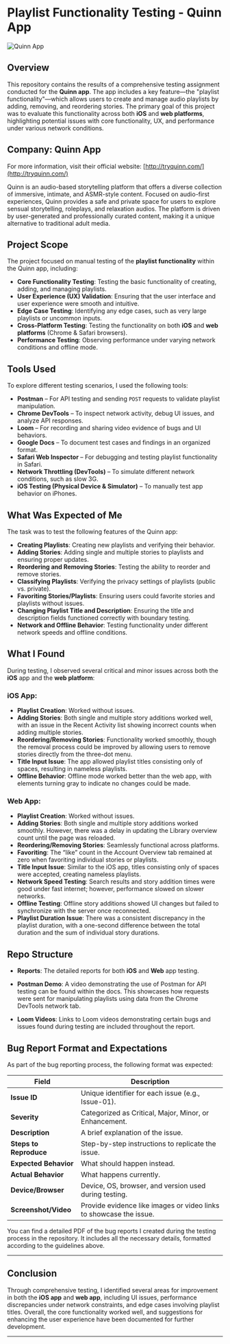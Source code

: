 # Playlist Functionality Testing - Quinn App
![Quinn App](https://a57.foxnews.com/static.foxbusiness.com/foxbusiness.com/content/uploads/2022/01/720/405/quinn-erotic-app-05.jpeg?ve=1&tl=1)

## Overview

This repository contains the results of a comprehensive testing assignment conducted for the **Quinn app**. The app includes a key feature—the "playlist functionality"—which allows users to create and manage audio playlists by adding, removing, and reordering stories. The primary goal of this project was to evaluate this functionality across both **iOS** and **web platforms**, highlighting potential issues with core functionality, UX, and performance under various network conditions.

## Company: Quinn App
For more information, visit their official website: [http://tryquinn.com/](http://tryquinn.com/)

Quinn  is an audio-based storytelling platform that offers a diverse collection of immersive, intimate, and ASMR-style content. Focused on audio-first experiences, Quinn provides a safe and private space for users to explore sensual storytelling, roleplays, and relaxation audios. The platform is driven by user-generated and professionally curated content, making it a unique alternative to traditional adult media.

## Project Scope

The project focused on manual testing of the **playlist functionality** within the Quinn app, including:

- **Core Functionality Testing**: Testing the basic functionality of creating, adding, and managing playlists.
- **User Experience (UX) Validation**: Ensuring that the user interface and user experience were smooth and intuitive.
- **Edge Case Testing**: Identifying any edge cases, such as very large playlists or uncommon inputs.
- **Cross-Platform Testing**: Testing the functionality on both **iOS** and **web platforms** (Chrome & Safari browsers).
- **Performance Testing**: Observing performance under varying network conditions and offline mode.

## Tools Used

To explore different testing scenarios, I used the following tools:

- **Postman** – For API testing and sending `POST` requests to validate playlist manipulation.
- **Chrome DevTools** – To inspect network activity, debug UI issues, and analyze API responses.
- **Loom** – For recording and sharing video evidence of bugs and UI behaviors.
- **Google Docs** – To document test cases and findings in an organized format.
- **Safari Web Inspector** – For debugging and testing playlist functionality in Safari.
- **Network Throttling (DevTools)** – To simulate different network conditions, such as slow 3G.
- **iOS Testing (Physical Device & Simulator)** – To manually test app behavior on iPhones.

## What Was Expected of Me

The task was to test the following features of the Quinn app:

- **Creating Playlists**: Creating new playlists and verifying their behavior.
- **Adding Stories**: Adding single and multiple stories to playlists and ensuring proper updates.
- **Reordering and Removing Stories**: Testing the ability to reorder and remove stories.
- **Classifying Playlists**: Verifying the privacy settings of playlists (public vs. private).
- **Favoriting Stories/Playlists**: Ensuring users could favorite stories and playlists without issues.
- **Changing Playlist Title and Description**: Ensuring the title and description fields functioned correctly with boundary testing.
- **Network and Offline Behavior**: Testing functionality under different network speeds and offline conditions.

## What I Found

During testing, I observed several critical and minor issues across both the **iOS** app and the **web platform**:

### iOS App:
- **Playlist Creation**: Worked without issues.
- **Adding Stories**: Both single and multiple story additions worked well, with an issue in the Recent Activity list showing incorrect counts when adding multiple stories.
- **Reordering/Removing Stories**: Functionality worked smoothly, though the removal process could be improved by allowing users to remove stories directly from the three-dot menu.
- **Title Input Issue**: The app allowed playlist titles consisting only of spaces, resulting in nameless playlists.
- **Offline Behavior**: Offline mode worked better than the web app, with elements turning gray to indicate no changes could be made.

### Web App:
- **Playlist Creation**: Worked without issues.
- **Adding Stories**: Both single and multiple story additions worked smoothly. However, there was a delay in updating the Library overview count until the page was reloaded.
- **Reordering/Removing Stories**: Seamlessly functional across platforms.
- **Favoriting**: The “like” count in the Account Overview tab remained at zero when favoriting individual stories or playlists.
- **Title Input Issue**: Similar to the iOS app, titles consisting only of spaces were accepted, creating nameless playlists.
- **Network Speed Testing**: Search results and story addition times were good under fast internet; however, performance slowed on slower networks.
- **Offline Testing**: Offline story additions showed UI changes but failed to synchronize with the server once reconnected.
- **Playlist Duration Issue**: There was a consistent discrepancy in the playlist duration, with a one-second difference between the total duration and the sum of individual story durations.

## Repo Structure

- **Reports**: The detailed reports for both **iOS** and **Web** app testing. 
  
- **Postman Demo**: A video demonstrating the use of Postman for API testing can be found within the docs. This showcases how requests were sent for manipulating playlists using data from the Chrome DevTools network tab.

- **Loom Videos**: Links to Loom videos demonstrating certain bugs and issues found during testing are included throughout the report.

## Bug Report Format and Expectations

As part of the bug reporting process, the following format was expected:

| **Field**            | **Description**                                                                                                                                      |
|----------------------|----------------------------------------------------------------------------------------------------------------------------------------------------|
| **Issue ID**          | Unique identifier for each issue (e.g., Issue-01).                                                                                                |
| **Severity**          | Categorized as Critical, Major, Minor, or Enhancement.                                                                                              |
| **Description**       | A brief explanation of the issue.                                                                                                                   |
| **Steps to Reproduce**| Step-by-step instructions to replicate the issue.                                                                                                  |
| **Expected Behavior** | What should happen instead.                                                                                                                        |
| **Actual Behavior**   | What happens currently.                                                                                                                            |
| **Device/Browser**    | Device, OS, browser, and version used during testing.                                                                                              |
| **Screenshot/Video**  | Provide evidence like images or video links to showcase the issue.                                                                                 |

You can find a detailed PDF of the bug reports I created during the testing process in the repository. It includes all the necessary details, formatted according to the guidelines above.


---

## Conclusion

Through comprehensive testing, I identified several areas for improvement in both the **iOS app** and **web app**, including UI issues, performance discrepancies under network constraints, and edge cases involving playlist titles. Overall, the core functionality worked well, and suggestions for enhancing the user experience have been documented for further development.

---
